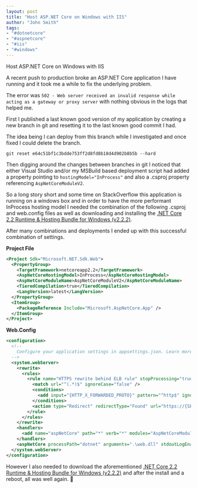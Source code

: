 ```yaml
---
layout: post
title: "Host ASP.NET Core on Windows with IIS"
author: "John Smith"
tags:
- "#dotnetcore"
- "#aspnetcore"
- "#iis"
- "#windows"
---
```


Host ASP.NET Core on Windows with IIS

A recent push to production broke an ASP.NET Core application I have running and it took me a while to fix the underlying problem. 

The error was ```502 - Web server received an invalid response while acting as a gateway or proxy server```  with nothing obvious in the logs that helped me.

First I published a last known good version of my application by creating a new branch in git and resetting it to the last known good commit I had. 

The idea being I can deploy from this branch while I investigated and once fixed I could delete the branch.

```shell
git reset e64c51bf1c3bdde753ff2d8fd8b18d4d902b8b5b --hard
```

Then digging around the changes between branches in git I noticed that either Visual Studio and/or my MSBuild based deployment script had added a property pointing to ```hostingModel="InProcess"```  and also a .csproj property referencing ```AspNetCoreModuleV2```. 

So a long story short and some time on StackOverflow this application is running on a windows box and in order to have the more performant InProcess hosting model I needed the combination of the following .csproj and web.config files as well as downloading and installing the [.NET Core 2.2 Runtime & Hosting Bundle for Windows (v2.2.2)](https://dotnet.microsoft.com/download/thank-you/dotnet-runtime-2.2.2-windows-hosting-bundle-installer).

After many combinations and deployments I ended up with this successful combination of settings.

**Project File**

```xml
<Project Sdk="Microsoft.NET.Sdk.Web">
  <PropertyGroup>
    <TargetFramework>netcoreapp2.2</TargetFramework>
    <AspNetCoreHostingModel>InProcess</AspNetCoreHostingModel>
    <AspNetCoreModuleName>AspNetCoreModuleV2</AspNetCoreModuleName>      
    <TieredCompilation>true</TieredCompilation>
    <LangVersion>latest</LangVersion>
  </PropertyGroup> 
  <ItemGroup>
    <PackageReference Include="Microsoft.AspNetCore.App" />
  </ItemGroup>   
</Project>
```

**Web.Config**

```xml
<configuration>
  <!--
    Configure your application settings in appsettings.json. Learn more at http://go.microsoft.com/fwlink/?LinkId=786380
  -->
  <system.webServer>
    <rewrite>
      <rules>
        <rule name="HTTPS rewrite behind ELB rule" stopProcessing="true">
          <match url="^(.*)$" ignoreCase="false" />
          <conditions>
            <add input="{HTTP_X_FORWARDED_PROTO}" pattern="^http$" ignoreCase="false" />
          </conditions>
          <action type="Redirect" redirectType="Found" url="https://{SERVER_NAME}{URL}" />
        </rule>
      </rules>
    </rewrite>
    <handlers>
      <add name="aspNetCore" path="*" verb="*" modules="AspNetCoreModuleV2" resourceType="Unspecified" />
    </handlers>
    <aspNetCore processPath="dotnet" arguments=".\web.dll" stdoutLogEnabled="false" stdoutLogFile=".\logs\stdout" forwardWindowsAuthToken="false" hostingModel="InProcess" />
  </system.webServer>
</configuration>
```

However I also needed to download the aforementioned [.NET Core 2.2 Runtime & Hosting Bundle for Windows (v2.2.2)](https://dotnet.microsoft.com/download/thank-you/dotnet-runtime-2.2.2-windows-hosting-bundle-installer) and after the install and a reboot, all was well again.  🙌

